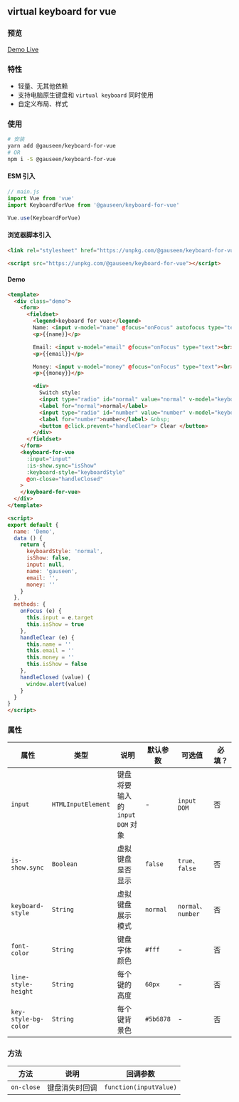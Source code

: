 ## virtual keyboard for vue

### 预览
[Demo Live](https://gauseen.github.io/keyboard-for-vue/#/)

### 特性
- 轻量、无其他依赖
- 支持电脑原生键盘和 `virtual keyboard` 同时使用
- 自定义布局、样式

### 使用
```sh
# 安装
yarn add @gauseen/keyboard-for-vue
# OR
npm i -S @gauseen/keyboard-for-vue
```

#### ESM 引入
```js
// main.js
import Vue from 'vue'
import KeyboardForVue from '@gauseen/keyboard-for-vue'

Vue.use(KeyboardForVue)
```

#### 浏览器脚本引入
```html
<link rel="stylesheet" href="https://unpkg.com/@gauseen/keyboard-for-vue/dist/keyboardForVue.css">

<script src="https://unpkg.com/@gauseen/keyboard-for-vue"></script>
```

#### Demo
```html
<template>
  <div class="demo">
    <form>
      <fieldset>
        <legend>keyboard for vue:</legend>
        Name: <input v-model="name" @focus="onFocus" autofocus type="text">
        <p>{{name}}</p>

        Email: <input v-model="email" @focus="onFocus" type="text"><br>
        <p>{{email}}</p>

        Money: <input v-model="money" @focus="onFocus" type="text"><br>
        <p>{{money}}</p>

        <div>
          Switch style:
          <input type="radio" id="normal" value="normal" v-model="keyboardStyle">
          <label for="normal">normal</label>
          <input type="radio" id="number" value="number" v-model="keyboardStyle">
          <label for="number">number</label> &nbsp;
          <button @click.prevent="handleClear"> Clear </button>
        </div>
      </fieldset>
    </form>
    <keyboard-for-vue
      :input="input"
      :is-show.sync="isShow"
      :keyboard-style="keyboardStyle"
      @on-close="handleClosed"
    >
    </keyboard-for-vue>
  </div>
</template>
```
```html
<script>
export default {
  name: 'Demo',
  data () {
    return {
      keyboardStyle: 'normal',
      isShow: false,
      input: null,
      name: 'gauseen',
      email: '',
      money: ''
    }
  },
  methods: {
    onFocus (e) {
      this.input = e.target
      this.isShow = true
    },
    handleClear (e) {
      this.name = ''
      this.email = ''
      this.money = ''
      this.isShow = false
    },
    handleClosed (value) {
      window.alert(value)
    }
  }
}
</script>
```


### 属性
| 属性 | 类型 | 说明 | 默认参数 | 可选值 | 必填？ |
|-------|-------|---------|-------|-------|-------|
| `input` | `HTMLInputElement` | 键盘将要输入的 `input DOM` 对象 | - | `input DOM` | 否 |
| `is-show.sync` | `Boolean` | 虚拟键盘是否显示 | `false` | `true、false` | 否 |
| `keyboard-style` | `String` | 虚拟键盘展示模式 | `normal` | `normal、number` | 否 |
| `font-color` | `String` | 键盘字体颜色 | `#fff` | - | 否 |
| `line-style-height` | `String` | 每个键的高度 | `60px` | - | 否 |
| `key-style-bg-color` | `String` | 每个键背景色 | `#5b6878` | - | 否 |

### 方法
| 方法 | 说明 | 回调参数 |
|-------|-------|---------|
| `on-close` | 键盘消失时回调 | `function(inputValue)` |